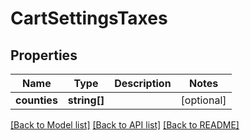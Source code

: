 # CartSettingsTaxes

## Properties
Name | Type | Description | Notes
------------ | ------------- | ------------- | -------------
**counties** | **string[]** |  | [optional] 

[[Back to Model list]](../README.md#documentation-for-models) [[Back to API list]](../README.md#documentation-for-api-endpoints) [[Back to README]](../README.md)


